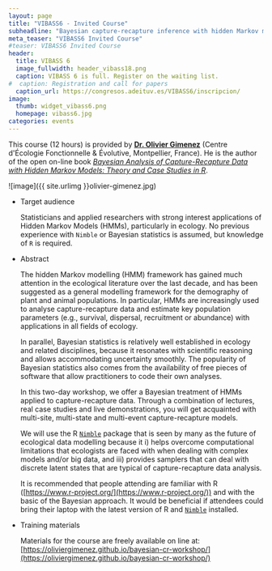 ```yaml
---
layout: page
title: "VIBASS6 - Invited Course"
subheadline: "Bayesian capture-recapture inference with hidden Markov models"
meta_teaser: "VIBASS6 Invited Course"
#teaser: VIBASS6 Invited Course
header:
  title: VIBASS 6
  image_fullwidth: header_vibass18.png
  caption: VIBASS 6 is full. Register on the waiting list.
#  caption: Registration and call for papers
  caption_url: https://congresos.adeituv.es/VIBASS6/inscripcion/
image:
  thumb: widget_vibass6.png
  homepage: vibass6.jpg
categories: events
---
```


<!--[Nimble](https://r-nimble.org/)-->

This course (12 hours) is provided by [__Dr. Olivier Gimenez__](https://oliviergimenez.github.io/) (Centre d'Écologie Fonctionnelle & Évolutive, Montpellier, France). He is the author of the open on-line book [_Bayesian Analysis of Capture-Recapture Data with Hidden Markov Models: Theory and Case Studies in R_](https://oliviergimenez.github.io/banana-book/).

![image]({{ site.urlimg }}olivier-gimenez.jpg)

- Target audience

    Statisticians and applied researchers with strong interest applications of Hidden Markov Models (HMMs), particularly in ecology. No previous experience with `Nimble` or Bayesian statistics is assumed, but knowledge of `R` is required.

- Abstract

    The hidden Markov modelling (HMM) framework has gained much attention in the ecological literature over the last decade, and has been suggested as a general modelling framework for the demography of plant and animal populations. In particular, HMMs are increasingly used to analyse capture-recapture data and estimate key population parameters (e.g., survival, dispersal, recruitment or abundance) with applications in all fields of ecology.

    In parallel, Bayesian statistics is relatively well established in ecology and related disciplines, because it resonates with scientific reasoning and allows accommodating uncertainty smoothly. The popularity of Bayesian statistics also comes from the availability of free pieces of software that allow practitioners to code their own analyses.

    In this two-day workshop, we offer a Bayesian treatment of HMMs applied to capture-recapture data. Through a combination of lectures, real case studies and live demonstrations, you will get acquainted with multi-site, multi-state and multi-event capture-recapture models.

    We will use the R [`Nimble`](https://r-nimble.org/download) package that is seen by many as the future of ecological data modelling because it i) helps overcome computational limitations that ecologists are faced with when dealing with complex models and/or big data, and iii) provides samplers that can deal with discrete latent states that are typical of capture-recapture data analysis.

    It is recommended that people attending are familiar with R ([https://www.r-project.org/](https://www.r-project.org/)) and with the basic of the Bayesian approach.
    It would be beneficial if attendees could bring their laptop with the latest version of R and [`Nimble`](https://r-nimble.org/download) installed.  

- Training materials

	Materials for the course are freely available on line at:
	[https://oliviergimenez.github.io/bayesian-cr-workshop/](https://oliviergimenez.github.io/bayesian-cr-workshop/)
    
